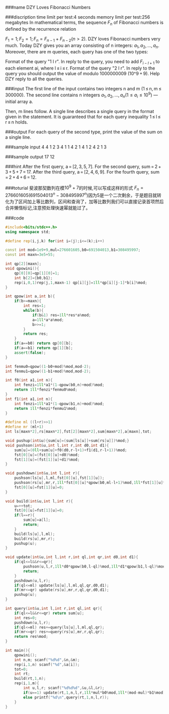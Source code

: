 
###name
DZY Loves Fibonacci Numbers

###discription
time limit per test:4 seconds
memory limit per test:256 megabytes
In mathematical terms, the sequence $F_n$ of Fibonacci numbers is defined by the recurrence relation

$F_1 = 1; F_2 = 1; F_n = F_{n - 1} + F_{n - 2} (n > 2)$.
DZY loves Fibonacci numbers very much. Today DZY gives you an array consisting of n integers: $a_1, a_2, ..., a_n$. Moreover, there are m queries, each query has one of the two types:

Format of the query "1 l r". In reply to the query, you need to add $F_{i - l + 1}$ to each element ai, where l ≤ i ≤ r.
Format of the query "2 l r". In reply to the query you should output the value of  modulo 1000000009 (10^9 + 9).
Help DZY reply to all the queries.

<!---more-->

###input
The first line of the input contains two integers n and m (1 ≤ n, m ≤ 300000). The second line contains n integers $a_1, a_2, ..., a_n (1 ≤ a_i ≤ 10^9)$ — initial array a.

Then, m lines follow. A single line describes a single query in the format given in the statement. It is guaranteed that for each query inequality 1 ≤ l ≤ r ≤ n holds.

###output
For each query of the second type, print the value of the sum on a single line.

###sample input
4 4
1 2 3 4
1 1 4
2 1 4
1 2 4
2 1 3

###sample output
17
12

###hint
After the first query, a = [2, 3, 5, 7].
For the second query, sum = 2 + 3 + 5 + 7 = 17.
After the third query, a = [2, 4, 6, 9].
For the fourth query, sum = 2 + 4 + 6 = 12.

###toturial
斐波那契数列在模$10^9+7$的时候,可以写成这样的形式 $F_n=276601605(691504013^n − 308495997^n)$因为5是一个二次剩余，于是题目就转化为了区间加上等比数列，区间和查询了，加等比数列我们可以直接记录首项然后合并懒惰标记,注意预处理快速幂就能过了。

###code
```cpp
#include<bits/stdc++.h>
using namespace std;

#define rep(i,j,k) for(int i=(j);i<=(k);i++)

const int mod=1e9+9,mul=276601605,b0=691504013,b1=308495997;
const int maxn=3e5+55;

int qp[2][maxn];
void qpowini(){
    qp[0][0]=qp[1][0]=1;
    int b[2]={b0,b1};
    rep(i,0,1)rep(j,1,maxn-1) qp[i][j]=1ll*qp[i][j-1]*b[i]%mod;
}

int qpow(int a,int b){
    if(b>=maxn){
        int res=1;
        while(b){
            if(b&1) res=1ll*res*a%mod;
            a=1ll*a*a%mod;
            b>>=1;
        }
        return res;
    }
    if(a==b0) return qp[0][b];
    if(a==b1) return qp[1][b];
    assert(false);
}

int fenmu0=qpow((1-b0+mod)%mod,mod-2);
int fenmu1=qpow((1-b1+mod)%mod,mod-2);

int f0(int a1,int n){
    int fenzi=1ll*a1*(1-qpow(b0,n)+mod)%mod;
    return 1ll*fenzi*fenmu0%mod;
}
int f1(int a1,int n){
    int fenzi=1ll*a1*(1-qpow(b1,n)+mod)%mod;
    return 1ll*fenzi*fenmu1%mod;
}

#define ml ((l+r)>>1)
#define mr (ml+1)
int ls[maxn*2],rs[maxn*2],fst[2][maxn*2],sum[maxn*2],a[maxn],tot;

void pushup(int&u){sum[u]=(sum[ls[u]]+sum[rs[u]])%mod;}
void pushson(int&u,int l,int r,int d0,int d1){
    sum[u]=(0ll+sum[u]+f0(d0,r-l+1)+f1(d1,r-l+1))%mod;
    fst[0][u]=(fst[0][u]+d0)%mod;
    fst[1][u]=(fst[1][u]+d1)%mod;
}

void pushdown(int&u,int l,int r){
    pushson(ls[u],l,ml,fst[0][u],fst[1][u]);
    pushson(rs[u],mr,r,1ll*fst[0][u]*qpow(b0,ml-l+1)%mod,1ll*fst[1][u]*qpow(b1,ml-l+1)%mod);
    fst[0][u]=fst[1][u]=0;
}

void build(int&u,int l,int r){
    u=++tot;
    fst[0][u]=fst[1][u]=0;
    if(l==r){
        sum[u]=a[l];
        return;
    }
    build(ls[u],l,ml);
    build(rs[u],mr,r);
    pushup(u);
}

void update(int&u,int l,int r,int ql,int qr,int d0,int d1){
    if(ql<=l&&r<=qr){
        pushson(u,l,r,1ll*d0*qpow(b0,l-ql)%mod,1ll*d1*qpow(b1,l-ql)%mod);
        return;
    }
    pushdown(u,l,r);
    if(ql<=ml) update(ls[u],l,ml,ql,qr,d0,d1);
    if(mr<=qr) update(rs[u],mr,r,ql,qr,d0,d1);
    pushup(u);
}

int query(int&u,int l,int r,int ql,int qr){
    if(ql<=l&&r<=qr) return sum[u];
    int res=0;
    pushdown(u,l,r);
    if(ql<=ml) res+=query(ls[u],l,ml,ql,qr);
    if(mr<=qr) res+=query(rs[u],mr,r,ql,qr);
    return res%mod;
}

int main(){
    qpowini();
    int n,m; scanf("%d%d",&n,&m);
    rep(i,1,n) scanf("%d",&a[i]);
    tot=0;
    int rt;
    build(rt,1,n);
    rep(i,1,m){
        int u,l,r; scanf("%d%d%d",&u,&l,&r);
        if(u==1) update(rt,1,n,l,r,1ll*mul*b0%mod,1ll*(mod-mul)*b1%mod);
        else printf("%d\n",query(rt,1,n,l,r));
    }
}
```






